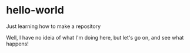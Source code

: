 # hello-world
Just learning how to make a repository

Well, I have no ideia of what I'm doing here, but let's go on, and see what happens!
